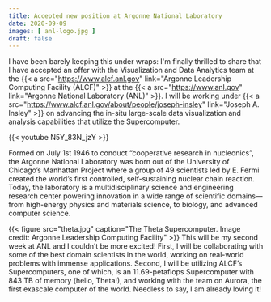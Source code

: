```yaml
---
title: Accepted new position at Argonne National Laboratory
date: 2020-09-09
images: [ anl-logo.jpg ]
draft: false
---
```


I have been barely keeping this under wraps: I'm finally thrilled to share that I have accepted an offer with the Visualization and Data Analytics team at the {{< a src="https://www.alcf.anl.gov" link="Argonne Leadership Computing Facility (ALCF)" >}} at the {{< a src="https://www.anl.gov" link="Argonne National Laboratory (ANL)" >}}. I will be working under {{< a src="https://www.alcf.anl.gov/about/people/joseph-insley" link="Joseph A. Insley" >}} on advancing the in-situ large-scale data visualization and analysis capabilities that utilize the Supercomputer.

{{< youtube N5Y_83N_jzY >}}

Formed on July 1st 1946 to conduct “cooperative research in nucleonics”, the Argonne National Laboratory was born out of the University of Chicago’s Manhattan Project where a group of 49 scientists led by E. Fermi created the world’s first controlled, self-sustaining nuclear chain reaction. Today, the laboratory is a multidisciplinary science and engineering research center powering innovation in a wide range of scientific domains— from high-energy physics and materials science, to biology, and advanced computer science.

{{< figure src="theta.jpg" caption="The Theta Supercomputer. Image credit: Argonne Leadership Computing Facility" >}}
This will be my second week at ANL and I couldn’t be more excited! First, I will be collaborating with some of the best domain scientists in the world, working on real-world problems with immense applications. Second, I will be utilizing ALCF’s Supercomputers, one of which, is an 11.69-petaflops Supercomputer with 843 TB of memory (hello, Theta!), and working with the team on Aurora, the first exascale computer of the world. Needless to say, I am already loving it!
